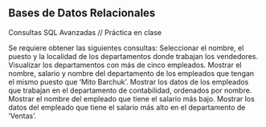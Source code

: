 ## Bases de Datos Relacionales
 Consultas SQL Avanzadas
// Práctica en clase

Se requiere obtener las siguientes consultas:
Seleccionar el nombre, el puesto y la localidad de los departamentos donde trabajan los vendedores.
Visualizar los departamentos con más de cinco empleados.
Mostrar el nombre, salario y nombre del departamento de los empleados que tengan el mismo puesto que ‘Mito Barchuk’.
Mostrar los datos de los empleados que trabajan en el departamento de contabilidad, ordenados por nombre.
Mostrar el nombre del empleado que tiene el salario más bajo.
Mostrar los datos del empleado que tiene el salario más alto en el departamento de ‘Ventas’.









